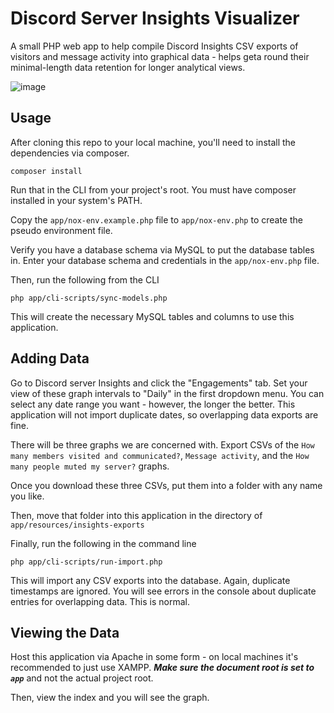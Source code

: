 # Discord Server Insights Visualizer
A small PHP web app to help compile Discord Insights CSV exports of visitors and message activity into graphical data - helps geta round their minimal-length data retention for longer analytical views.

![image](https://user-images.githubusercontent.com/17110935/178847883-4d3ac3d3-2248-4918-aa29-46a905ff3555.png)

## Usage
After cloning this repo to your local machine, you'll need to install the dependencies via composer.
```
composer install
```

Run that in the CLI from your project's root. You must have composer installed in your system's PATH.

Copy the `app/nox-env.example.php` file to `app/nox-env.php` to create the pseudo environment file.

Verify you have a database schema via MySQL to put the database tables in. Enter your database schema and credentials in the `app/nox-env.php` file.

Then, run the following from the CLI

```
php app/cli-scripts/sync-models.php
```

This will create the necessary MySQL tables and columns to use this application.

## Adding Data
Go to Discord server Insights and click the "Engagements" tab. Set your view of these graph intervals to "Daily" in the first dropdown menu. You can select any date range you want - however, the longer the better. This application will not import duplicate dates, so overlapping data exports are fine.

There will be three graphs we are concerned with. Export CSVs of the `How many members visited and communicated?`, `Message activity`, and the `How many people muted my server?` graphs.

Once you download these three CSVs, put them into a folder with any name you like.

Then, move that folder into this application in the directory of `app/resources/insights-exports`

Finally, run the following in the command line

```
php app/cli-scripts/run-import.php
```

This will import any CSV exports into the database. Again, duplicate timestamps are ignored. You will see errors in the console about duplicate entries for overlapping data. This is normal.

## Viewing the Data
Host this application via Apache in some form - on local machines it's recommended to just use XAMPP. ***Make sure the document root is set to `app`*** and not the actual project root.

Then, view the index and you will see the graph.
